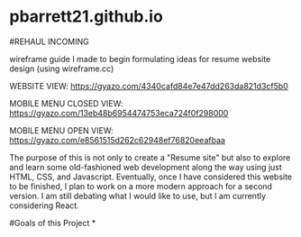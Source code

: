 # pbarrett21.github.io


#REHAUL INCOMING

wireframe guide I made to begin formulating ideas for resume website design (using wireframe.cc)

WEBSITE VIEW: https://gyazo.com/4340cafd84e7e47dd263da821d3cf5b0

MOBILE MENU CLOSED VIEW: https://gyazo.com/13eb48b6954474753eca724f0f298000

MOBILE MENU OPEN VIEW: https://gyazo.com/e8561515d262c62948ef76820eeafbaa


The purpose of this is not only to create a "Resume site" but also to explore and learn some old-fashioned web development along the way using just HTML, CSS, and Javascript. Eventually, once I have considered this website to be finished, I plan to work on a more modern approach for a second version. I am still debating what I would like to use, but I am currently considering React.

#Goals of this Project
*